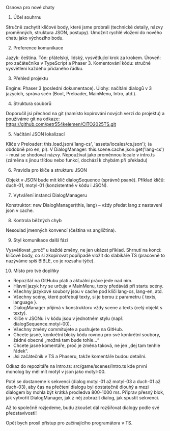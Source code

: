 Osnova pro nové chaty

1. Účel souhrnu

Stručně zachytit klíčové body, které jsme probrali (technické detaily, názvy proměnných, struktura JSON, postupy).
Umožnit rychlé vložení do nového chatu jako výchozího bodu.

2. Preference komunikace

Jazyk: čeština.
Tón: přátelský, lidský, vysvětlující krok za krokem.
Úroveň: pro začátečníka v TypeScript a Phaser 3.
Komentování kódu: stručné vysvětlení každého přidaného řádku.

3. Přehled projektu

Engine: Phaser 3 (poslední dokumentace).
Úlohy: načítání dialogů v 3 jazycích, správa scén (Boot, Preloader, MainMenu, Intro, atd.).

4. Struktura souborů

Doporučil jsi přechod na git (namísto kopírování nových verzí do projektu) a používáme git na odkaze: 
https://github.com/petr554kelemen/CITO2025TS.git

5. Načítání JSON lokalizací

Klíče v Preloader: this.load.json('lang-cs', 'assets/locales/cs.json'); (a obdobně pro en, pl).
V DialogManager: this.scene.cache.json.get('lang-cs') – musí se shodovat názvy.
Nepoužívat jako proměnnou locale v intro.ts (záměna s jinou třídou nebo funkcí, dochází k chybám při překladu)

6. Pravidla pro klíče a strukturu JSON

Objekt v JSON bude mít klíč dialogSequence (správně psané).
Příklad klíčů: duch-01, motyl-01 (konzistentně v kódu i JSON).

7. Vytváření instancí DialogManageru

Konstruktor: new DialogManager(this, lang) – vždy předat lang z nastavení json v cache.

8. Kontrola běžných chyb

Nesoulad jmenných konvencí (čeština vs angličtina).

9. Styl komunikace další fázi

Vysvětlovat „proč“ u každé změny, ne jen ukázat příklad.
Shrnutí na konci: klíčové body, co si zkopírovat popřípadě vložit do slabikáře TS (pracovně to nazýváme spíš BIBLE, co je rozsahu týče).

10. Místo pro tvé doplňky
- Repozitář na GitHubu platí a aktuální práce jede nad ním.
- Hlavní jazyk hry se určuje v MainMenu, texty předáváš při startu scény.
- Všechny jazykové soubory jsou v cache pod klíči lang-cs, lang-en, atd.
- Všechny scény, které potřebují texty, si je berou z parametru { texts, language }.
- DialogManager přijímá v konstruktoru vždy scene a texts (celý objekt s texty).
- Klíče v JSONu i v kódu jsou v jednotném stylu (např. dialogSequence.motyl-00).
- Všechny změny commitujete a pushujete na GitHub.
- Chcete jasné, konkrétní bloky kódu rovnou pro své konkrétní soubory, žádné obecné „možná tam bude tohle…“
- Chcete jasné komentáře, proč je změna taková, ne jen „dej tam tenhle řádek“.
- Jsi začátečník v TS a Phaseru, takže komentáře budou detailní.

Odkaz do repozitáře na Intro.ts: src/game/scenes/Intro.ts
kde první monolog by měl mít motýl v json jako motyl-00.

Poté se dostaneme k sekvenci (dialog motyl-01 až motyl-03 a duch-01 až duch-03), aby čas na přečtení dialogu byl dostatečně dlouhý a mezi dialogem by mohla být krátká prodledva 800-1000 ms.
Připrav přesný blok, jak vytvořit DialogManager, jak z něj zobrazit dialog, jak spustit sekvenci.

Až to společně rozjedeme, budu zkoušet dál rozšiřovat dialogy podle své představivosti!

Opět bych prosil přístup pro začínajícího programátora v TS.